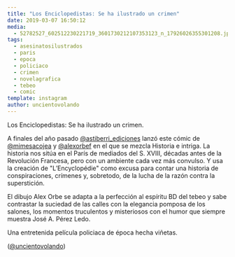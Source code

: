 ```yaml
---
title: "Los Enciclopedistas: Se ha ilustrado un crimen"
date: 2019-03-07 16:50:12
media: 
  - 52782527_602512230221719_3601730212107353123_n_17926026355301208.jpg
tags: 
  - asesinatosilustrados
  - paris
  - epoca
  - policiaco
  - crimen
  - novelagrafica
  - tebeo
  - comic
template: instagram
author: uncientovolando
---
```


Los Enciclopedistas: Se ha ilustrado un crimen.


A finales del año pasado [@astiberri_ediciones](https://instagram.com/astiberri_ediciones) lanzó este cómic de [@mimesacojea](https://instagram.com/mimesacojea) y [@alexorbef](https://instagram.com/alexorbef) en el que se mezcla Historia e intriga. La historia nos sitúa en el París de mediados del S. XVIII, décadas antes de la Revolución Francesa, pero con un ambiente cada vez más convulso. Y usa la creación de "L’Encyclopédie" como excusa para contar una historia de conspiraciones, crímenes y, sobretodo, de la lucha de la razón contra la superstición.


El dibujo Alex Orbe se adapta a la perfección al espíritu BD del tebeo y sabe contrastar la suciedad de las calles con la elegancia pomposa de los salones, los momentos truculentos y misteriosos con el humor que siempre muestra José A. Pérez Ledo.


Una entretenida película policiaca de época hecha viñetas.


([@uncientovolando](https://instagram.com/uncientovolando))








